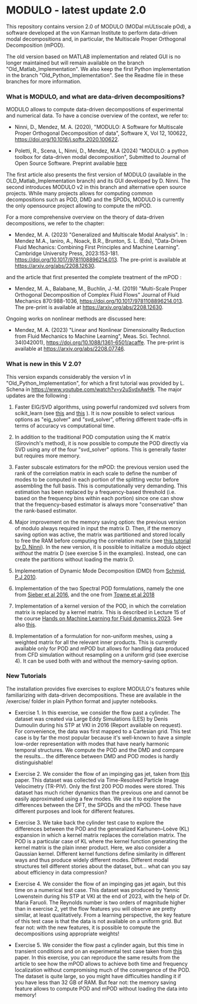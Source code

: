 

MODULO - latest update 2.0
===================

This repository contains version 2.0 of MODULO (MODal mULtiscale pOd), a software developed at the von Karman Institute to perform data-driven modal decompositions and, in particular, the Multiscale Proper Orthogonal Decomposition (mPOD).

The old version based on MATLAB implementation and related GUI is no longer maintained but will remain available on the branch "Old_Matlab_Implementation". We also keep the first Python implementation in the branch "Old_Python_Implementation". See the Readme file in these branches for more information.

### What is MODULO, and what are data-driven decompositions?

MODULO allows to compute data-driven decompositions of experimental and numerical data. To have a concise overview of the context, we refer to: 

- Ninni, D., Mendez, M. A. (2020), "MODULO: A Software for Multiscale Proper Orthogonal Decomposition of data", Software X, Vol 12, 100622, https://doi.org/10.1016/j.softx.2020.100622.

- Poletti, R., Scena, L, Ninni, D., Mendez, M.A (2024) "MODULO: a python toolbox for data-driven modal decomposition", Submitted to Journal of Open Source Software. Preprint available [here](https://www.researchgate.net/publication/376885484_MODULO_a_python_toolbox_for_data-driven_modal_decomposition)

The first article also presents the first version of MODULO (available in the OLD_Matlab_Implementation branch) and its GUI developed by D. Ninni. The second introduces MODULO v2 in this branch and alternative open source projects. While many projects allows for computing common decompositions such as POD, DMD and the SPODs, MODULO is currently the only opensource project allowing to compute the mPOD.

For a more comprehensive overview on the theory of data-driven decompositions, we refer to the chapter:

- Mendez, M. A. (2023) "Generalized and Multiscale Modal Analysis". In : Mendez M.A., Ianiro, A., Noack, B.R., Brunton, S. L. (Eds), "Data-Driven Fluid Mechanics: Combining First Principles and Machine Learning". Cambridge University Press, 2023:153-181. https://doi.org/10.1017/9781108896214.013. The pre-print is available at https://arxiv.org/abs/2208.12630. 

and the article that first presented the complete treatment of the mPOD :

- Mendez, M. A., Balabane, M., Buchlin, J.-M. (2019) "Multi-Scale Proper Orthogonal Decomposition of Complex Fluid Flows" Journal of Fluid Mechanics 870:988-1036, https://doi.org/10.1017/9781108896214.013. The pre-print is available at https://arxiv.org/abs/2208.12630. 

Ongoing works on nonlinear methods are discussed here:

- Mendez, M. A. (2023) "Linear and Nonlinear Dimensionality Reduction from Fluid Mechanics to Machine Learning", Meas. Sci. Technol. 34(042001), https://doi.org/10.1088/1361-6501/acaffe. The pre-print is available at https://arxiv.org/abs/2208.07746.   

### What is new in this V 2.0? 

This version expands considerably the version v1 in "Old_Python_Implementation", for which a first tutorial was provided by L. Schena in https://www.youtube.com/watch?v=y2uSvdxAwHk. 
The major updates are the following :

1. Faster EIG/SVD algorithms, using powerful randomized svd solvers from scikit_learn (see [this](https://scikit-learn.org/stable/modules/generated/sklearn.decomposition.TruncatedSVD.html) and [this](https://scikit-learn.org/stable/modules/generated/sklearn.utils.extmath.randomized_svd.html) ). It is now possible to select various options as "eig_solver" and "svd_solver", offering different trade-offs in terms of accuracy vs computational time.

2. In addition to the traditional POD computation using the K matrix (Sirovinch's method), it is now possible to compute the POD directly via SVD using any of the four "svd_solver" options.
This is generally faster but requires more memory.

3. Faster subscale estimators for the mPOD: the previous version used the rank of the correlation matrix in each scale to define the number of modes to be computed in each portion of the splitting vector before assembling the full basis. This is computationally very demanding. This estimation has been replaced by a frequency-based threshold (i.e. based on the frequency bins within each portion) since one can show that the frequency-based estimator is always more "conservative" than the rank-based estimator.

4. Major improvement on the memory saving option: the previous version of modulo always required in input the matrix D. Then, if the memory saving option was active, the matrix was partitioned and stored locally to free the RAM before computing the correlation matrix (see [this tutorial by D. Ninni](https://www.youtube.com/watch?v=LclxO1WTuao)). In the new version, it is possible to initialize a modulo object *without* the matrix D (see exercise 5 in the examples). Instead, one can create the partitions without loading the matrix D.

5. Implementation of Dynamic Mode Decomposition (DMD) from [Schmid, P.J 2010](https://www.cambridge.org/core/journals/journal-of-fluid-mechanics/article/dynamic-mode-decomposition-of-numerical-and-experimental-data/AA4C763B525515AD4521A6CC5E10DBD4).

6. Implementation of the two Spectral POD formulations, namely the one from [Sieber et al 2016](https://www.cambridge.org/core/journals/journal-of-fluid-mechanics/article/abs/spectral-proper-orthogonal-decomposition/DCD8A6EDEFD56F5A9715DBAD38BD461A), and the one from [Towne et al 2018](https://www.cambridge.org/core/journals/journal-of-fluid-mechanics/article/abs/spectral-proper-orthogonal-decomposition-and-its-relationship-to-dynamic-mode-decomposition-and-resolvent-analysis/EC2A6DF76490A0B9EB208CC2CA037717)

7. Implementation of a kernel version of the POD, in which the correlation matrix is replaced by a kernel matrix. This is described in Lecture 15 of the course [Hands on Machine Learning for Fluid dynamics 2023](https://www.vki.ac.be/index.php/events-ls/events/eventdetail/552/-/online-on-site-hands-on-machine-learning-for-fluid-dynamics-2023). See also [this](https://arxiv.org/abs/2208.07746).

8. Implementation of a formulation for non-uniform meshes, using a weighted matrix for all the relevant inner products. This is currently available only for POD and mPOD but allows for handling data produced from CFD simulation without resampling on a uniform grid (see exercise 4). It can be used both with and without the memory-saving option.

### New Tutorials 

The installation provides five exercises to explore MODULO's features while familiarizing with data-driven decompositions. These are available in the /exercise/ folder in plain Python format and jupyter notebooks. 

- Exercise 1. In this exercise, we consider the flow past a cylinder. The dataset was created via Large Eddy Simulations (LES) by Denis Dumoulin during his STP at VKI in 2016 (Report available on request). For convenience, the data was first mapped to a Cartesian grid. This test case is by far the most popular because it's well-known to have a simple low-order representation with modes that have nearly harmonic temporal structures. We compute the POD and the DMD and compare the results... the difference between DMD and POD modes is hardly distinguishable!

- Exercise 2. We consider the flow of an impinging gas jet, taken from [this](https://arxiv.org/abs/1804.09646) paper. This dataset was collected via Time-Resolved Particle Image Velocimetry (TR-PIV). Only the first 200 POD modes were stored. This dataset has much richer dynamics than the previous one and cannot be easily approximated using a few modes. We use it to explore the differences between the DFT, the SPODs and the mPOD. These have different purposes and look for different features.

- Exercise 3. We take back the cylinder test case to explore the differences between the POD and the generalized Karhunen–Loève (KL) expansion in which a kernel matrix replaces the correlation matrix. The POD is a particular case of KL where the kernel function generating the kernel matrix is the plain inner product. Here, we also consider a Gaussian kernel. Different kernel functions define similarity in different ways and thus produce widely different modes. Different modal structures tell different stories about the dataset, but... what can you say about efficiency in data compression? 

- Exercise 4. We consider the flow of an impinging gas jet again, but this time on a numerical test case. This dataset was produced by Yannic Lowenstein during his STP at VKI at the end of 2023, with the help of Dr. Maria Faruoli. The Reynolds number is two orders of magnitude higher than in exercise 2, yet the flow features you will observe are pretty similar, at least qualitatively. From a learning perspective, the key feature of this test case is that the data is not available on a uniform grid. But fear not: with the new features, it is possible to compute the decompositions using appropriate weights!
 
- Exercise 5. We consider the flow past a cylinder again, but this time in transient conditions and on an experimental test case taken from [this](https://arxiv.org/abs/2001.01971) paper. In this exercise, you can reproduce the same results from the article to see how the mPOD allows to achieve both time and frequency localization without compromising much of the convergence of the POD. The dataset is quite large, so you might have difficulties handling it if you have less than 32 GB of RAM. But fear not: the memory saving feature allows to compute POD and mPOD without loading the data into memory!



